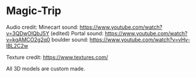# Magic-Trip
Audio credit:
Minecart sound: https://www.youtube.com/watch?v=3QDwOlQbJ5Y (edited)
Portal sound: https://www.youtube.com/watch?v=kgAMCO2g2q0
boulder sound: https://www.youtube.com/watch?v=vHv-lBL2C2w

Texture credit: https://www.textures.com/

All 3D models are custom made.
